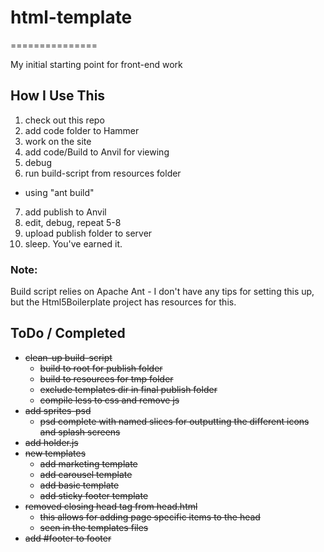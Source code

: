 # html-template
===============

My initial starting point for front-end work

## How I Use This

1. check out this repo
2. add code folder to Hammer
3. work on the site
4. add code/Build to Anvil for viewing
5. debug
6. run build-script from resources folder
  + using "ant build"
7. add publish to Anvil
8. edit, debug, repeat 5-8
9. upload publish folder to server
10. sleep. You've earned it.

### Note:

Build script relies on Apache Ant - I don't have any tips for setting this up, but the Html5Boilerplate project has resources for this. 

## ToDo / Completed

+ ~~clean-up build-script~~
  + ~~build to root for publish folder~~
  + ~~build to resources for tmp folder~~
  + ~~exclude templates dir in final publish folder~~
  + ~~compile less to css and remove js~~
+ ~~add sprites-psd~~
  + ~~psd complete with named slices for outputting the different icons and splash screens~~
+ ~~add holder.js~~
+ ~~new templates~~
  + ~~add marketing template~~
  + ~~add carousel template~~
  + ~~add basic template~~
  + ~~add sticky footer template~~
+ ~~removed closing head tag from head.html~~
  + ~~this allows for adding page specific items to the head~~
  + ~~seen in the templates files~~
+ ~~add #footer to footer~~
